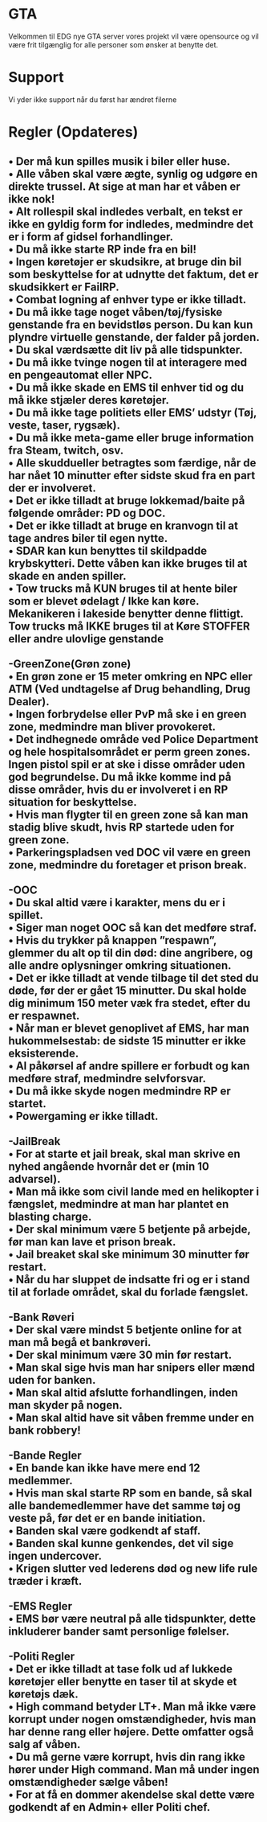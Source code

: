 # GTA
Velkommen til EDG nye GTA server vores projekt vil være opensource og vil være frit tilgænglig for alle personer som ønsker at benytte det.

# Support
Vi yder ikke support når du først har ændret filerne




# Regler (Opdateres)
•	Der må kun spilles musik i biler eller huse. <br>
•	Alle våben skal være ægte, synlig og udgøre en direkte trussel. At sige at man har et våben er ikke nok!<br>
•	Alt rollespil skal indledes verbalt, en tekst er ikke en gyldig form for indledes, medmindre det er i form af gidsel forhandlinger.<br>
•	Du må ikke starte RP inde fra en bil!<br>
•	Ingen køretøjer er skudsikre, at bruge din bil som beskyttelse for at udnytte det faktum, det er skudsikkert er FailRP.<br>
•	Combat logning af enhver type er ikke tilladt.<br>
•	Du må ikke tage noget våben/tøj/fysiske genstande fra en bevidstløs person. Du kan kun plyndre virtuelle genstande, der falder på jorden.<br>
•	Du skal værdsætte dit liv på alle tidspunkter.<br>
•	Du må ikke tvinge nogen til at interagere med en pengeautomat eller NPC.<br>
•	Du må ikke skade en EMS til enhver tid og du må ikke stjæler deres køretøjer.<br>
•	Du må ikke tage politiets eller EMS’ udstyr (Tøj, veste, taser, rygsæk).<br>
•	Du må ikke meta-game eller bruge information fra Steam, twitch, osv.<br>
•	Alle skuddueller betragtes som færdige, når de har nået 10 minutter efter sidste skud fra en part der er involveret.<br>
•	Det er ikke tilladt at bruge lokkemad/baite på følgende områder: PD og DOC.<br>
•	Det er ikke tilladt at bruge en kranvogn til at tage andres biler til egen nytte.<br>
•	SDAR kan kun benyttes til skildpadde krybskytteri. Dette våben kan ikke bruges til at skade en anden spiller.<br>
•	Tow trucks må KUN bruges til at hente biler som er blevet ødelagt / Ikke kan køre. Mekanikeren i lakeside benytter denne flittigt. Tow trucks må IKKE bruges til at Køre STOFFER eller andre ulovlige genstande<br>
<br>
-GreenZone(Grøn zone) <br>
•	En grøn zone er 15 meter omkring en NPC eller ATM (Ved undtagelse af Drug behandling, Drug Dealer).<br>
•	Ingen forbrydelse eller PvP må ske i en green zone, medmindre man bliver provokeret.<br>
•	Det indhegnede område ved Police Department og hele hospitalsområdet er perm green zones. Ingen pistol spil er at ske i disse områder uden god begrundelse. Du må ikke komme ind på disse områder, hvis du er involveret i en RP situation for beskyttelse. <br>
•	Hvis man flygter til en green zone så kan man stadig blive skudt, hvis RP startede uden for green zone.<br>
•	Parkeringspladsen ved DOC vil være en green zone, medmindre du foretager et prison break.<br>
<br>
-OOC<br>
•	Du skal altid være i karakter, mens du er i spillet.<br>
•	Siger man noget OOC så kan det medføre straf.<br>
•	Hvis du trykker på knappen ”respawn”, glemmer du alt op til din død: dine angribere, og alle andre oplysninger omkring situationen.<br>
•	Det er ikke tilladt at vende tilbage til det sted du døde, før der er gået 15 minutter. Du skal holde dig minimum 150 meter væk fra stedet, efter du er respawnet.<br>
•	Når man er blevet genoplivet af EMS, har man hukommelsestab: de sidste 15 minutter er ikke eksisterende.<br>
•	Al påkørsel af andre spillere er forbudt og kan medføre straf, medmindre selvforsvar.<br>
•	Du må ikke skyde nogen medmindre RP er startet.<br>
•	Powergaming er ikke tilladt.<br>
<br>
-JailBreak<br>
•	For at starte et jail break, skal man skrive en nyhed angående hvornår det er (min 10 advarsel).<br>
•	Man må ikke som civil lande med en helikopter i fængslet, medmindre at man har plantet en blasting charge.<br>
•	Der skal minimum være 5 betjente på arbejde, før man kan lave et prison break.<br>
•	Jail breaket skal ske minimum 30 minutter før restart.<br>
•	Når du har sluppet de indsatte fri og er i stand til at forlade området, skal du forlade fængslet.<br>
<br>
-Bank Røveri<br>
•	Der skal være mindst 5 betjente online for at man må begå et bankrøveri.<br>
•	Der skal minimum være 30 min før restart.<br>
•	Man skal sige hvis man har snipers eller mænd uden for banken.<br>
•	Man skal altid afslutte forhandlingen, inden man skyder på nogen.<br>
•	Man skal altid have sit våben fremme under en bank robbery!<br>
<br>
-Bande Regler<br>
•	En bande kan ikke have mere end 12 medlemmer.<br>
•	Hvis man skal starte RP som en bande, så skal alle bandemedlemmer have det samme tøj og veste på, før det er en bande initiation.<br>
•	Banden skal være godkendt af staff.<br>
•	Banden skal kunne genkendes, det vil sige ingen undercover.<br>
•	Krigen slutter ved lederens død og new life rule træder i kræft.<br>
<br>
-EMS Regler<br>
•	EMS bør være neutral på alle tidspunkter, dette inkluderer bander samt personlige følelser.<br>
<br>
-Politi Regler<br>
•	Det er ikke tilladt at tase folk ud af lukkede køretøjer eller benytte en taser til at skyde et køretøjs dæk.<br>
•	High command betyder LT+. Man må ikke være korrupt under nogen omstændigheder, hvis man har denne rang eller højere. Dette omfatter også salg af våben.<br>
•	Du må gerne være korrupt, hvis din rang ikke hører under High command. Man må under ingen omstændigheder sælge våben!<br>
•	For at få en dommer akendelse skal dette være godkendt af en Admin+ eller Politi chef.
<br>
-
